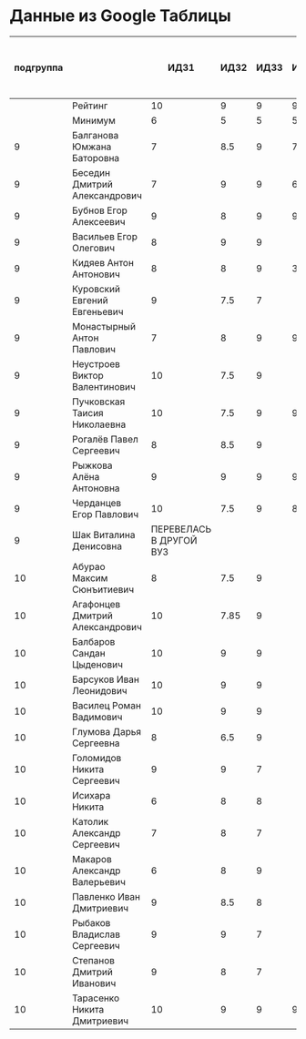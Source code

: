 # Данные из Google Таблицы

| подгруппа |  | ИДЗ1 | ИДЗ2 | ИДЗ3 | ИДЗ4 | ИДЗ5 | ИДЗ | КР 1 | КР 2 | Коллоквиум | 21.09 | 28.09 | 07.10 | 12.10 | 19.10 | 26.10 | 02.11 | 09.11 | 16.11 | 23.11 | 30.11 | 07.12 | 14.12 | 21.12 | 11.01 | 18.01 | 25.01 | Доп. баллы (работа на паре) | Посещения | Конспект | Сумма баллов | Итоговая оценка |
| --- | --- | --- | --- | --- | --- | --- | --- | --- | --- | --- | --- | --- | --- | --- | --- | --- | --- | --- | --- | --- | --- | --- | --- | --- | --- | --- | --- | --- | --- | --- | --- | --- |
|  | Рейтинг | 10 | 9 | 9 | 9 | 9 | 46 | 8 | 8 | 15 |  |  |  |  |  |  |  |  |  |  |  |  |  |  |  |  |  | 9 | 9 | 5 |  |  |
|  | Минимум | 6 | 5 | 5 | 5 | 5 | 26 | 6 | 6 | 10 |  |  |  |  |  |  |  |  |  |  |  |  |  |  |  |  |  | 4 | 6 | 3 |  |  |
| 9 | Балганова Юмжана Баторовна | 7 | 8.5 | 9 | 7 | 9 | 40.5 | 7.8 | 6 | 13 | 1 | 2 | 1 | 2 | 1 | 2 | 1 | 2 | 1 | 2 | 1 | 2 | 1 |  |  |  |  | 3.3 | 6.84 |  | 77.44 | хорошо |
| 9 | Беседин Дмитрий Александрович | 7 | 9 | 9 | 6.5 | 7.5 | 39 | 6.5 | 7.5 | 11 | 1 | 2 | 0 | 2 | 1 | 2 | 1 | 2 | 0 | 2 | 1 | 2 | 1 | 2 |  |  |  | 2 | 6.84 |  | 72.84 | удовлетворительно |
| 9 | Бубнов Егор Алексеевич | 9 | 8 | 9 | 9 | 7 | 42 | 6 | 6 | 10 | 1 | 2 | 1 | 2 | 1 | 2 | 1 | 2 | 1 | 2 | 1 | 2 | 1 | 2 |  |  |  | 2 | 7.56 |  | 73.56 | удовлетворительно |
| 9 | Васильев Егор Олегович | 8 | 9 | 9 |  |  | 26 | 6.8 | 6 | 14 | 1 | 2 | 1 | 2 | 1 | 2 | 1 | 2 | 1 | 2 | 1 | 2 | 1 |  |  |  |  | 3.3 | 6.84 |  | 62.94 | удовлетворительно |
| 9 | Кидяев Антон Антонович | 8 | 8 | 9 | 3 | 9 | 37 | 6.25 | 6 | 10 | 1 | 2 | 1 | 2 | 1 | 2 | 1 | 2 | 1 | 2 | 1 | 2 | 1 |  |  |  |  | 2 | 6.84 |  | 68.09 | удовлетворительно |
| 9 | Куровский Евгений Евгеньевич | 9 | 7.5 | 7 |  |  | 23.5 | 6.55 | 6 | 8 | 1 | 2 | 1 | 2 | 1 | 2 | 1 | 2 | 0 | 2 | 0 | 2 | 0 |  |  |  |  | 2 | 5.76 |  | 51.809999999999995 | неудовлетворительно |
| 9 | Монастырный Антон Павлович | 7 | 8 | 9 | 9 | 9 | 42 | 8 | 7.5 | 10 | 1 | 2 | 1 | 2 | 1 | 2 | 1 | 2 | 1 | 2 | 1 | 2 | 1 |  |  |  |  | 6.6 | 6.84 |  | 80.94 | хорошо |
| 9 | Неустроев Виктор Валентинович | 10 | 7.5 | 9 |  |  | 26.5 | 8 | 6 | 15 | 1 | 2 | 1 | 2 | 1 | 2 | 1 | 2 | 1 | 2 | 1 | 2 | 1 |  |  |  |  | 2.8 | 6.84 |  | 65.14 | удовлетворительно |
| 9 | Пучковская Таисия Николаевна | 10 | 7.5 | 9 | 9 | 9 | 44.5 | 7.25 | 6 | 15 | 1 | 2 | 1 | 2 | 1 | 2 | 1 | 2 | 1 | 2 | 1 | 2 | 1 |  |  |  |  | 3.3 | 6.84 |  | 82.89 | хорошо |
| 9 | Рогалёв Павел Сергеевич | 8 | 8.5 | 9 |  |  | 25.5 | 6 | 4 | 8 | 1 | 2 | 1 | 2 | 1 | 2 | 1 | 2 | 1 | 2 | 1 | 2 | 1 |  |  |  |  | 2 | 6.84 |  | 52.34 | неудовлетворительно |
| 9 | Рыжкова Алёна Антоновна | 9 | 9 | 9 | 9 | 9 | 45 | 7.6 | 6 | 15 | 1 | 2 | 1 | 2 | 1 | 2 | 1 | 2 | 1 | 2 | 1 | 2 | 1 |  |  |  |  | 2.3 | 6.84 |  | 82.74 | хорошо |
| 9 | Черданцев Егор Павлович | 10 | 7.5 | 9 | 8 | 8 | 42.5 | 7.5 | 8 | 15 | 1 | 2 | 1 | 2 | 1 | 2 | 1 | 2 | 1 | 2 | 1 | 2 | 1 | 2 | 1 | 2 | 1 | 6.3 | 9 | 5 | 93.3 | отлично |
| 9 | Шак Виталина Денисовна | ПЕРЕВЕЛАСЬ В ДРУГОЙ ВУЗ |  |  |  |  |  |  |  |  |  |  |  |  |  |  |  |  |  |  |  |  |  |  |  |  |  |  |  |  |  | неудовлетворительно |
| 10 | Абурао Максим Сюнъитиевич | 8 | 7.5 | 9 |  |  | 24.5 | 6 |  |  | 2 | 1 | 2 | 1 | 2 | 1 | 2 | 1 | 2 | 1 | 2 | 1 | 2 |  |  |  |  | 6 | 7.2 |  | 43.7 | неудовлетворительно |
| 10 | Агафонцев Дмитрий Александрович | 10 | 7.85 | 9 |  |  | 26.85 | 7.6 | 7 |  | 2 | 1 | 2 | 1 | 2 | 1 | 2 | 1 | 2 | 1 | 2 | 1 | 2 |  |  |  |  | 1 | 7.2 |  | 49.650000000000006 | неудовлетворительно |
| 10 | Балбаров Сандан Цыденович | 10 | 9 | 9 |  |  | 28 | 7.6 |  |  | 2 | 1 | 2 | 1 | Б | Б | 2 | 1 | 2 | Б | Б | Б | Б |  |  |  |  | 1.3 | 3.96 |  | 40.86 | неудовлетворительно |
| 10 | Барсуков Иван Леонидович | 10 | 9 | 9 |  |  | 28 | 8 |  |  | 2 | 1 | 2 | 1 | 2 | 1 | 2 | 1 | 2 | 1 | 2 | 1 | 2 |  |  |  |  | 4.3 | 7.2 |  | 47.5 | неудовлетворительно |
| 10 | Василец Роман Вадимович | 10 | 9 | 9 |  |  | 28 | 7 | 8 |  | 2 | 1 | 2 | 1 | 2 | 1 | 2 | 1 | 2 | 1 | 2 | 1 | 2 |  |  |  |  | 1 | 7.2 |  | 51.2 | неудовлетворительно |
| 10 | Глумова Дарья Сергеевна | 8 | 6.5 | 9 |  |  | 23.5 | 6 |  |  | 2 | 1 | 2 | 1 | 2 | 1 | 1 | 1 | 2 | 1 | 2 | 1 | 2 |  |  |  |  | 1 | 6.84 |  | 37.34 | неудовлетворительно |
| 10 | Голомидов Никита Сергеевич | 9 | 9 | 7 |  |  | 25 | 6 | 4 |  | 2 | 1 | 2 | 1 | 2 | 1 | 2 | 1 | 2 | 1 | 2 | 1 | 2 |  |  |  |  | 1 | 7.2 |  | 43.2 | неудовлетворительно |
| 10 | Исихара Никита | 6 | 8 | 8 |  |  | 22 | 6.8 | 4 |  | 2 | 1 | 2 | 1 | 2 | 1 | 2 | 1 | 2 | 1 | 2 | 1 | 2 |  |  |  |  | 1.8 | 7.2 |  | 41.8 | неудовлетворительно |
| 10 | Католик Александр Сергеевич | 7 | 8 | 7 |  |  | 22 | 6 | 6 |  | 2 | 1 | 2 | 1 | 2 | 1 | 2 | 1 | 2 | 1 | 2 | 1 | 2 |  |  |  |  | 1 | 7.2 |  | 42.2 | неудовлетворительно |
| 10 | Макаров Александр Валерьевич | 6 | 8 | 9 |  |  | 23 | 7.8 | 8 |  | 2 | 1 | 2 | 1 | 2 | 1 | 2 | 1 | 2 | 1 | 2 | 1 | 2 |  |  |  |  | 4.3 | 7.2 |  | 50.3 | неудовлетворительно |
| 10 | Павленко Иван Дмитриевич | 9 | 8.5 | 8 |  |  | 25.5 | 6 |  |  | 2 | 1 | 2 | 1 | 2 | 1 | 2 | 1 | 2 | 1 | 2 | 1 | 2 |  |  |  |  | 1 | 7.2 |  | 39.7 | неудовлетворительно |
| 10 | Рыбаков Владислав Сергеевич | 9 | 9 | 7 |  |  | 25 | 6.5 |  |  | 2 | 1 | 2 | 1 | 2 | 1 | 2 | 1 | 2 | 1 | 2 | 1 | 2 |  |  |  |  | 1 | 7.2 |  | 39.7 | неудовлетворительно |
| 10 | Степанов Дмитрий Иванович | 9 | 8 | 7 |  |  | 24 | 8 |  |  | 2 | 1 | 2 | 1 | 2 | 1 | 2 | 1 | 2 | 1 | 2 | 1 | 2 |  |  |  |  | 2.2 | 7.2 |  | 41.4 | неудовлетворительно |
| 10 | Тарасенко Никита Дмитриевич | 10 | 9 | 9 | 9 | 8 | 45 | 8 | 7.5 | 14 | 2 | 1 | 2 | 1 | 1 | 2 | 1 | 2 | 1 | 2 | 0 | 2 | 1 |  |  |  |  | 2.3 | 6.48 |  | 83.28 | хорошо |
